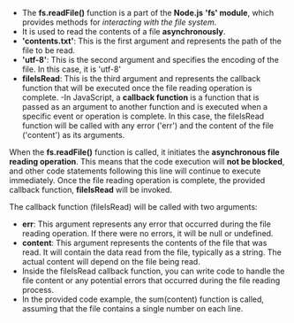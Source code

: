 - The **fs.readFile()** function is a part of the **Node.js** **'fs' module**, which provides methods for *interacting with the file system*. 
- It is used to read the contents of a file **asynchronously**.
- **'contents.txt'**: This is the first argument and represents the path of the file to be read.
- **'utf-8'**: This is the second argument and specifies the encoding of the file. In this case, it is 'utf-8'
- **fileIsRead**: This is the third argument and represents the callback function that will be executed once the file reading operation is complete.
-In JavaScript, a **callback function** is a function that is passed as an argument to another function and is executed when a specific event or operation is complete. In this case, the fileIsRead function will be called with any error ('err') and the content of the file ('content') as its arguments.

When the **fs.readFile()** function is called, it initiates the **asynchronous file reading operation**. This means that the code execution will **not be blocked**, and other code statements following this line will continue to execute immediately. Once the file reading operation is complete, the provided callback function, **fileIsRead** will be invoked.

The callback function (fileIsRead) will be called with two arguments:
- **err**: This argument represents any error that occurred during the file reading operation. If there were no errors, it will be null or undefined.
- **content**: This argument represents the contents of the file that was read. It will contain the data read from the file, typically as a string. The actual content will depend on the file being read.
- Inside the fileIsRead callback function, you can write code to handle the file content or any potential errors that occurred during the file reading process. 
- In the provided code example, the sum(content) function is called, assuming that the file contains a single number on each line.